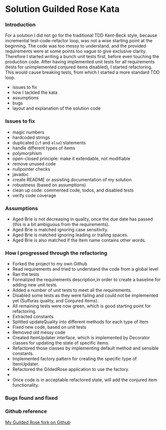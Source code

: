 # Solution Guilded Rose Kata

### Introduction

For a solution I did not go for the traditional TDD Kent-Beck style, because incremental test-code-refactor loop, was 
not a wise starting point at the beginning. The code was too messy to understand, and the provided requirements were at 
some points too vague to give exclusive clarity.
Therefore I started writing a bunch unit tests first, before even touching the production code. After having implemented 
unit tests for all requirements (tests for unimplemented conjured items disabled), I started refactoring. This would 
cause breaking tests, from which I started a more standard TDD loop.

* issues to fix
* how I tackled the kata
* assumptions
* bugs
* layout and explanation of the solution code

### Issues to fix

* magic numbers
* hardcoded strings
* duplicated (`if` and `else`) statements
* handle different types of items
* polymorphism
* open-closed principle: make it extendable, not modifiable
* remove unused code
* nullpointer checks
* javadoc
* create README or assisting documentation of my solution
* robustness (based on assumptions)
* clean up code: commented code, todos, and disabled tests
* verify code coverage

### Assumptions

* Aged Brie is not decreasing in quality, once the due date has passed (this is a bit ambiguous from the requirements).
* Aged Brie is matched ignoring case sensitivity.
* Aged Brie is matched ignoring leading or trailing spaces.
* Aged Brie is also matched if the Item name contains other words.

### How I progressed through the refactoring

* Forked the project to my own  Github
* Read  requirements and tried to understand the code from a global level
* Ran the tests
* Formalized the requirements description,in order to create a baseline for adding new unit tests.
* Added a number of unit tests to meet all the requirements. 
* Disabled some tests as they were failing and could not be implemented yet (Sulfuras quality, and Conjured items).
* All remaining tests were now green, which is good starting point for refactoring.
* Extracted constants
* Splitted updateQuality into different methods for each type of Item
* Fixed new code, based on unit tests
* Removed old messy code
* Created ItemUpdater interface, which is implemented by Decorator classes for updating the state of specific items.
* Refactored those classes by implementing default method and sensible constants.
* Implemented factory pattern for creating the specific type of ItemUpdater.
* Refactored the GildedRose application to use the factory. 
*
* Once code is in acceptable refactored state, will add the conjured item functionality.

### Bugs found and fixed

### Github reference
[My Guilded Rose fork on Github](https://github.com/dirkgietelink/GildedRose-Refactoring-Kata)